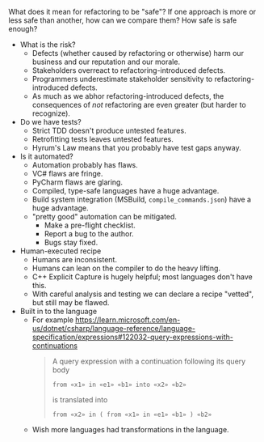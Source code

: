 What does it mean for refactoring to be "safe"? If one approach is more or less safe than another, how can we compare them? How safe is safe enough?

- What is the risk?
    - Defects (whether caused by refactoring or otherwise) harm our business and our reputation and our morale.
    - Stakeholders overreact to refactoring-introduced defects.
    - Programmers underestimate stakeholder sensitivity to refactoring-introduced defects.
    - As much as we abhor refactoring-introduced defects, the consequences of _not_ refactoring are even greater (but harder to recognize).
- Do we have tests?
    - Strict TDD doesn't produce untested features.
    - Retrofitting tests leaves untested features.
    - Hyrum's Law means that you probably have test gaps anyway.
- Is it automated?
    - Automation probably has flaws.
    - VC# flaws are fringe.
    - PyCharm flaws are glaring.
    - Compiled, type-safe languages have a huge advantage.
    - Build system integration (MSBuild, `compile_commands.json`) have a huge advantage.
    - "pretty good" automation can be mitigated.
        - Make a pre-flight checklist.
        - Report a bug to the author.
        - Bugs stay fixed.
- Human-executed recipe
    - Humans are inconsistent.
    - Humans can lean on the compiler to do the heavy lifting.
    - C++ Explicit Capture is hugely helpful; most languages don't have this.
    - With careful analysis and testing we can declare a recipe "vetted", but still may be flawed.
- Built in to the language
    - For example https://learn.microsoft.com/en-us/dotnet/csharp/language-reference/language-specification/expressions#122032-query-expressions-with-continuations
        > A query expression with a continuation following its query body
        > ```
        > from «x1» in «e1» «b1» into «x2» «b2»
        > ```
        > 
        > is translated into
        > ```
        > from «x2» in ( from «x1» in «e1» «b1» ) «b2»
        > ```
    - Wish more languages had transformations in the language.


<!--

- Do we have great tests? This isn't perfect, because tests are almost always incomplete (see [Hyrum's Law](https://www.hyrumslaw.com/) but it's better than not having tests.
- Do we have an automated tool? Tool correctness varies _very_ widely, but the good news is that tools are consistent. That means we can identify, report, and mitigate their limitations.
- If it's a manual process, is it written down? 


## Do we have Tests?

A common refrain is that we must have tests in order to refactor safely. I love tests, but I also know that test suites are generally incomplete. Even well-tested systems aren't generally completely safe to refactor due to [Hyrum's Law](https://www.hyrumslaw.com/):

> With a sufficient number of users of an API,
> it does not matter what you promise in the contract:
> all observable behaviors of your system
> will be depended on by somebody.

That includes bugs that you don't know about but which someone has come to depend on - there's no way you'll have a test for a bug you don't know about!

## Proven Transformations

Programming languages are well-defined systems with rules (the language spec). According to those rules, there are certain transformations that are behavior-idempotent. These are the gold standard of refactoring safety.

Identifying/defining these transformations requires the same kind of rigor as writing the language itself. I wish that language designers would include refactorings in their specifications.

Here's one example -- C#'s query expressions are defined as such transformations: https://learn.microsoft.com/en-us/dotnet/csharp/language-reference/language-specification/expressions#122032-query-expressions-with-continuations

> A query expression with a continuation following its query body
> ```
> from «x1» in «e1» «b1» into «x2» «b2»
> ```
> 
> is translated into
> ```
> from «x2» in ( from «x1» in «e1» «b1» ) «b2»
> ```

## A Vetted Process

Through careful study we can define a process for transforming code and then people to critique it and use it in their work to find the limitations and then we'll call it "vetted".

The process might be manual, like this [C++ Extract Function Recipe](https://jay.bazuzi.com/Safely-extract-a-method-in-any-C++-code/).

It might be automated, like the Rename for C# in Visual Studio.

Just being automated doesn't make your refactoring safe. For example, PyCharm gets even simple renames wrong. But automation has advantages:
- It will behave consistently (humans are inconsistent).
- When we identify a limitation, we can write it down.
- We can file a bug report against a tool, and when it gets fixed it will stay fixed. (This doesn't work on humans.)

Writing down the limitations (and their workarounds) makes a kind of hybrid process, where humans do part of the work and automation does part of the work.

## Just editing code

Programmers edit code all the time. What is the different between refactoring by editing code manually, and other kinds of development work? Why isn't Extract Method just "copy and paste"? Why isn't Rename just "find and replace"? 

It can be fine to just edit, specially for new code that is not in use yet. But for code that someone is already counting on, stakeholder's risk tolerance is much lower for refactoring than for feature/bugfix changes. That's because stakeholders clearly see the value in features and bugfixes, but the value in refactoring is harder for them to see. And just as stakeholders underestimate the importance of refactoring, programmers underestimate stakeholder's risk sensitivity to refactoring.

If we have comprehensive tests the risks go way down, but as I mentioned before - tests are not a panacea and don't eliminate all risks.

-->
